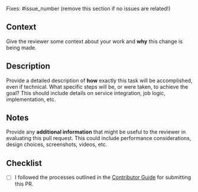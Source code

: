 Fixes: #issue_number (remove this section if no issues are related!)

## Context

Give the reviewer some context about your work and **why** this change is being made.

## Description

Provide a detailed description of **how** exactly this task will be accomplished, even if technical. What specific steps will be, or were taken, to achieve the goal? This should include details on service integration, job logic, implementation, etc.

## Notes

Provide any **additional information** that might be useful to the reviewer in evaluating this pull request. This could include performance considerations, design choices, screenshots, videos, etc.

## Checklist

- [ ] I followed the processes outlined in the [Contributor Guide](https://github.com/NEIAAC/.github/blob/main/CONTRIBUTING.md) for submitting this PR.
